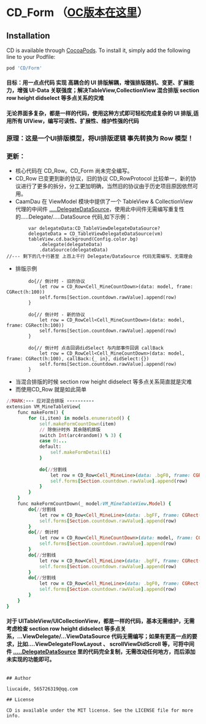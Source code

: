 # CD_Form  （[OC版本在这里](https://github.com/liucaide/CD_ObjC/tree/master/CD_ObjC/CD_Form)）

## Installation

CD is available through [CocoaPods](https://cocoapods.org). To install
it, simply add the following line to your Podfile:

```ruby
pod 'CD/Form'
```
#### 目标：用一点点代码 实现 高耦合的 UI 排版解耦，增强排版随机、变更、扩展能力，增强 UI-Data 关联强度；解决TableView,CollectionView 混合排版 section row height didselect 等多点关系的灾难
#### 无论界面多复杂，都是一样的代码，使用这种方式即可轻松完成复杂的 UI 排版,适用所有 UIView，编写可读性、扩展性、维护性强的代码

### 原理：这是一个UI排版模型，将UI排版逻辑 事先转换为 Row 模型！
### 更新：
- 核心代码在 CD_Row。CD_Form 尚未完全编写。
- CD_Row 已变更到新的协议，旧的协议 CD_RowProtocol 比较单一，新的协议进行了更多的拆分，分工更加明确，当然旧的协议由于历史项目原因依然可用。
- CaamDau 在 ViewModel 模块中提供了一个 TableView & CollectionView 代理的中间件 [.....DelegateDataSource](https://github.com/liucaide/CaamDau/tree/master/CaamDau/ViewModel)，使用此中间件无需编写重复性的.....Delegate/.....DataSource 代码,如下示例：

```
        var delegateData:CD_TableViewDelegateDataSource?
        delegateData = CD_TableViewDelegateDataSource(vm)
        tableView.cd.background(Config.color.bg)
            .delegate(delegateData)
            .dataSource(delegateData)
//--- 剩下的几十行甚至 上百上千行 Delegate/DataSource 代码无需编写、无需理会
```

- 排版示例
```
        do{// 倒计时 - 旧的协议
            let row = CD_Row<Cell_MineCountDown>(data: model, frame: CGRect(h:100))
            self.forms[Section.countdown.rawValue].append(row)
        }
        
        do{// 倒计时 - 新的协议
            let row = CD_RowCell<Cell_MineCountDown>(data: model, frame: CGRect(h:100))
            self.forms[Section.countdown.rawValue].append(row)
        }
        
        do{// 倒计时 点击回调didSelect 与内部事件回调 callBack
            let row = CD_RowCell<Cell_MineCountDown>(data: model, frame: CGRect(h:100), callBack:{_ in}, didSelect:{})
            self.forms[Section.countdown.rawValue].append(row)
        }
```

- 当混合排版的时候 section row height didselect 等多点关系简直就是灾难
- 而使用CD_Row 就是如此简单
```ruby
//MARK:--- 应对混合排版 ----------
extension VM_MineTableView{
    func makeForm() {
        for (i,item) in models.enumerated() {
            self.makeFormCountDown(item)
            // 除倒计时外 其余随机排版
            switch Int(arc4random() % 3) {
            case 0:...
            default:
                self.makeFormDetail(i)
            }
            
            do{//分割线
                let row = CD_Row<Cell_MineLine>(data: .bgF0, frame: CGRect(h:10))
                self.forms[Section.countdown.rawValue].append(row)
            }
        }
    }
    func makeFormCountDown(_ model:VM_MineTableView.Model) {
        do{//分割线
            let row = CD_Row<Cell_MineLine>(data: .bgFF, frame: CGRect(h:10))
            self.forms[Section.countdown.rawValue].append(row)
        }
        do{// 倒计时
            let row = CD_Row<Cell_MineCountDown>(data: model, frame: CGRect(h:100))
            self.forms[Section.countdown.rawValue].append(row)
        }
        do{//分割线
            let row = CD_Row<Cell_MineLine>(data: .bgFF, frame: CGRect(h:10))
            self.forms[Section.countdown.rawValue].append(row)
        }
        do{//分割线
            let row = CD_Row<Cell_MineLine>(data: .bgF0, frame: CGRect(h:0.5))
            self.forms[Section.countdown.rawValue].append(row)
        }
    }
}
```

#### 对于 UITableView/UICollectionView，都是一样的代码，基本无需维护，无需考虑检查 section row  height didselect 等多点关系，...ViewDelegate/...ViewDataSource 代码无需编写；如果有更高一点的要求，比如....ViewDelegateFlowLayout 、 scrollViewDidScroll 等，可将中间件 [.....DelegateDataSource](https://github.com/liucaide/CaamDau/tree/master/CaamDau/ViewModel) 里的代码完全复制，无需改动任何地方，而后添加未实现的功能即可。




```

## Author

liucaide, 565726319@qq.com

## License

CD is available under the MIT license. See the LICENSE file for more info.
